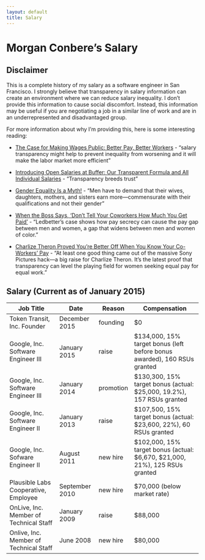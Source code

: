 ```yaml
---
layout: default
title: Salary
---
```


# Morgan Conbere’s Salary

## Disclaimer

This is a complete history of my salary as a software engineer in San Francisco. I strongly believe that transparency in salary information can create an environment where we can reduce salary inequality. I don’t provide this information to cause social discomfort. Instead, this information may be useful if you are negotiating
a job in a similar line of work and are in an underrepresented and disadvantaged group.

For more information about why I’m providing this, here is some interesting reading:

* [The Case for Making Wages Public: Better Pay, Better Workers](http://www.theatlantic.com/business/archive/2011/07/the-case-for-making-wages-public-better-pay-better-workers/242238/) - “salary transparency might help to prevent inequality from worsening and it will make the labor market more efficient”

* [Introducing Open Salaries at Buffer: Our Transparent Formula and All Individual Salaries](http://open.bufferapp.com/introducing-open-salaries-at-buffer-including-our-transparent-formula-and-all-individual-salaries/) - “Transparency breeds trust”

* [Gender Equality Is a Myth!](http://shriverreport.org/gender-equality-is-a-myth-beyonce/) - “Men have to demand that their wives, daughters, mothers, and sisters earn more—commensurate with their qualifications and not their gender”

* [When the Boss Says, ‘Don’t Tell Your Coworkers How Much You Get Paid’](http://www.theatlantic.com/business/archive/2014/07/when-the-boss-says-dont-tell-your-coworkers-how-much-you-get-paid/374467/) - “Ledbetter’s case shows how pay secrecy can cause the pay gap between men and women, a gap that widens between men and women of color.”

* [Charlize Theron Proved You’re Better Off When You Know Your Co-Workers’ Pay](http://www.huffingtonpost.com/2015/01/12/charlize-theron-equal-pay_n_6456332.html) - “At least one good thing came out of the massive Sony Pictures hack—a big raise for Charlize Theron. It’s the latest proof that transparency can level the playing field for women seeking equal pay for equal work.”

## Salary (Current as of January 2015)

|               Job Title                | Date           | Reason    | Compensation
| -------------------------------------- | -------------- | --------- | ------------
| Token Transit, Inc. Founder            | December 2015  | founding  | $0
| Google, Inc. Software Engineer III     | January 2015   | raise     | $134,000, 15% target bonus (left before bonus awarded), 160 RSUs granted
| Google, Inc. Software Engineer III     | January 2014   | promotion | $130,300, 15% target bonus (actual: $25,000, 19.2%), 157 RSUs granted
| Google, Inc. Software Engineer II      | January 2013   | raise     | $107,500, 15% target bonus (actual: $23,600, 22%), 60 RSUs granted
| Google, Inc. Sofware Engineer II       | August 2011    | new hire  | $102,000, 15% target bonus (actual: $6,670, $21,000, 21%), 125 RSUs granted
| Plausible Labs Cooperative, Employee   | September 2010 | new hire  | $70,000 (below market rate)
| OnLive, Inc. Member of Technical Staff | January 2009   | raise     | $88,000
| Onlive, Inc. Member of Technical Staff | June 2008      | new hire  | $80,000
